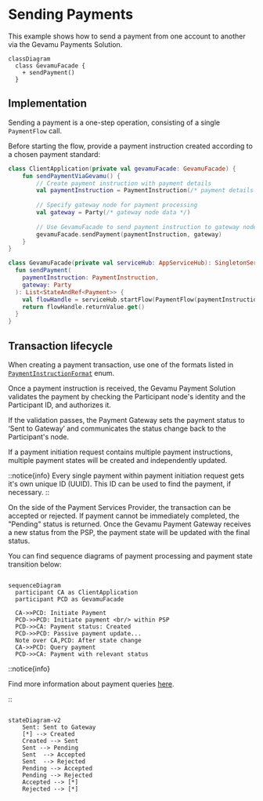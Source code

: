 # Sending Payments

This example shows how to send a payment from one account to another via the Gevamu Payments Solution.

```mermaid
classDiagram
  class GevamuFacade {
    + sendPayment()
  }
```

## Implementation

Sending a payment is a one-step operation, consisting of a single `PaymentFlow` call. 

Before starting the flow, provide a payment instruction created according to a chosen payment standard:

```kotlin
class ClientApplication(private val gevamuFacade: GevamuFacade) {
    fun sendPaymentViaGevamu() {
        // Create payment instruction with payment details
        val paymentInstruction = PaymentInstruction(/* payment details */)
        
        // Specify gateway node for payment processing
        val gateway = Party(/* gateway node data */)
        
        // Use GevamuFacade to send payment instruction to gateway node
        gevamuFacade.sendPayment(paymentInstruction, gateway)
    }
}

class GevamuFacade(private val serviceHub: AppServiceHub): SingletonSerializeAsToken() {
  fun sendPayment(
    paymentInstruction: PaymentInstruction,
    gateway: Party
  ): List<StateAndRef<Payment>> {
    val flowHandle = serviceHub.startFlow(PaymentFlow(paymentInstruction, gateway))
    return flowHandle.returnValue.get()
  }
}
```

## Transaction lifecycle

When creating a payment transaction, use one of the formats listed in [`PaymentInstructionFormat`](https://gevamu.github.io/corda-payments-sdk/payments-workflows/com.gevamu.corda.flows/-payment-instruction-format/index.html) enum.

Once a payment instruction is received, the Gevamu Payment Solution validates the payment by checking the Participant node's identity and the Participant ID, and authorizes it.

If the validation passes, the Payment Gateway sets the payment status to ‘Sent to Gateway’ and communicates the status change back to the Participant's node.

If a payment initiation request contains multiple payment instructions, multiple payment states will be created and independently updated.

::notice{info}
Every single payment within payment initiation request gets it's own unique ID (UUID). This ID can be used to find the payment, if necessary.
::

On the side of the Payment Services Provider, the transaction can be accepted or rejected.
If payment cannot be immediately completed, the "Pending" status is returned. 
Once the Gevamu Payment Gateway receives a new status from the PSP, the payment state will be updated with the final status.

You can find sequence diagrams of payment processing and payment state transition below:

```mermaid

sequenceDiagram
  participant CA as ClientApplication
  participant PCD as GevamuFacade

  CA->>PCD: Initiate Payment
  PCD->>PCD: Initiate payment <br/> within PSP
  PCD->>CA: Payment status: Created
  PCD->>PCD: Passive payment update...
  Note over CA,PCD: After state change
  CA->>PCD: Query payment
  PCD->>CA: Payment with relevant status

```

::notice{info}

Find more information about payment queries [here](/examples/query-payment-states).

::

```mermaid

stateDiagram-v2
    Sent: Sent to Gateway
    [*] --> Created
    Created --> Sent
    Sent --> Pending
    Sent  --> Accepted
    Sent  --> Rejected
    Pending --> Accepted
    Pending --> Rejected
    Accepted --> [*]
    Rejected --> [*]

```
